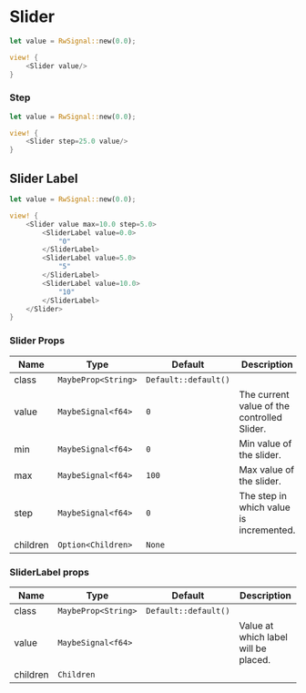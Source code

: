 # Slider

```rust demo
let value = RwSignal::new(0.0);

view! {
    <Slider value/>
}
```

### Step

```rust demo
let value = RwSignal::new(0.0);

view! {
    <Slider step=25.0 value/>
}
```

## Slider Label

```rust demo
let value = RwSignal::new(0.0);

view! {
    <Slider value max=10.0 step=5.0>
        <SliderLabel value=0.0>
            "0"
        </SliderLabel>
        <SliderLabel value=5.0>
            "5"
        </SliderLabel>
        <SliderLabel value=10.0>
            "10"
        </SliderLabel>
    </Slider>
}
```

### Slider Props

| Name     | Type                | Default              | Description                                 |
| -------- | ------------------- | -------------------- | ------------------------------------------- |
| class    | `MaybeProp<String>` | `Default::default()` |                                             |
| value    | `MaybeSignal<f64>`  | `0`                  | The current value of the controlled Slider. |
| min      | `MaybeSignal<f64>`  | `0`                  | Min value of the slider.                    |
| max      | `MaybeSignal<f64>`  | `100`                | Max value of the slider.                    |
| step     | `MaybeSignal<f64>`  | `0`                  | The step in which value is incremented.     |
| children | `Option<Children>`  | `None`               |                                             |

### SliderLabel props

| Name     | Type                | Default              | Description                          |
| -------- | ------------------- | -------------------- | ------------------------------------ |
| class    | `MaybeProp<String>` | `Default::default()` |                                      |
| value    | `MaybeSignal<f64>`  |                      | Value at which label will be placed. |
| children | `Children`          |                      |                                      |
